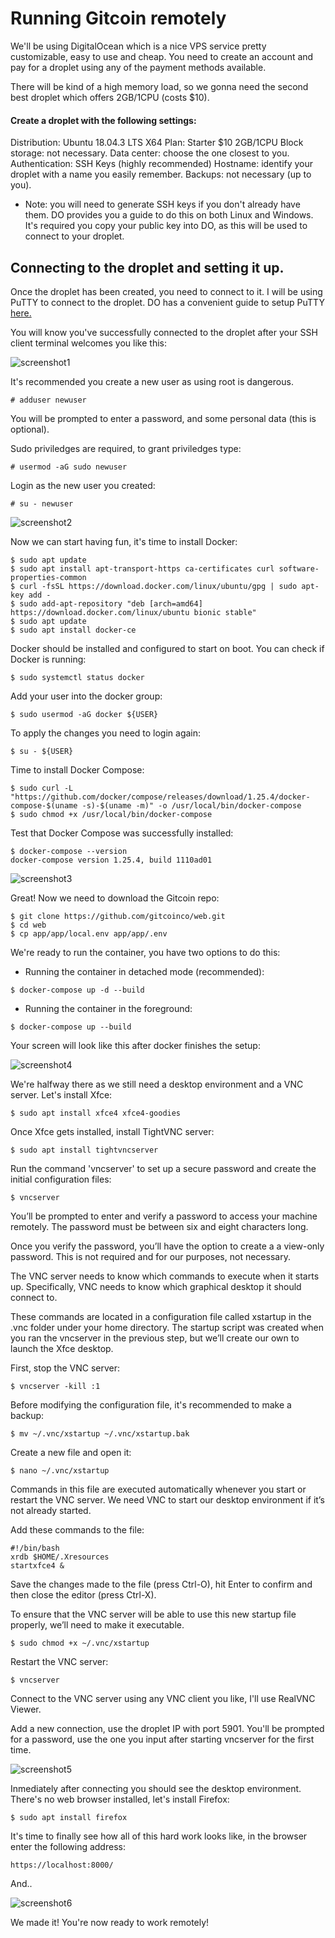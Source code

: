 # Running Gitcoin remotely

We'll be using DigitalOcean which is a nice VPS service pretty customizable, easy to use and cheap. You need to create an account and pay for a droplet using any of the payment methods available.

There will be kind of a high memory load, so we gonna need the second best droplet which offers 2GB/1CPU (costs $10).

#### Create a droplet with the following settings:

Distribution: Ubuntu 18.04.3 LTS X64
Plan: Starter $10 2GB/1CPU
Block storage: not necessary.
Data center: choose the one closest to you.
Authentication: SSH Keys (highly recommended)
Hostname: identify your droplet with a name you easily remember.
Backups: not necessary (up to you).

* Note: you will need to generate SSH keys if you don't already have them. DO provides you a guide to do this on both Linux and Windows. It's required you copy your public key into DO, as this will be used to connect to your droplet.

## Connecting to the droplet and setting it up.

Once the droplet has been created, you need to connect to it.  I will be using PuTTY to connect to the droplet. DO has a convenient guide to setup PuTTY [here.](https://www.digitalocean.com/docs/droplets/how-to/connect-with-ssh/)

You will know you've successfully connected to the droplet after your SSH client terminal welcomes you like this:

![screenshot1](https://github.com/gitcoinco/web/raw/master/docs/imgs/rr1.png)

It's recommended you create a new user as using root is dangerous.

```shell
# adduser newuser
```

You will be prompted to enter a password, and some personal data (this is optional).

Sudo priviledges are required, to grant priviledges type:

```shell
# usermod -aG sudo newuser
```

Login as the new user you created:

```shell
# su - newuser
```

![screenshot2](https://github.com/gitcoinco/web/raw/master/docs/imgs/rr2.png)

Now we can start having fun, it's time to install Docker:

```shell
$ sudo apt update
$ sudo apt install apt-transport-https ca-certificates curl software-properties-common
$ curl -fsSL https://download.docker.com/linux/ubuntu/gpg | sudo apt-key add -
$ sudo add-apt-repository "deb [arch=amd64] https://download.docker.com/linux/ubuntu bionic stable"
$ sudo apt update
$ sudo apt install docker-ce
```

Docker should be installed and configured to start on boot. You can check if Docker is running:

```shell
$ sudo systemctl status docker
```

Add your user into the docker group:

```shell
$ sudo usermod -aG docker ${USER}
```

To apply the changes you need to login again:

```shell
$ su - ${USER}
```

Time to install Docker Compose:

```shell
$ sudo curl -L "https://github.com/docker/compose/releases/download/1.25.4/docker-compose-$(uname -s)-$(uname -m)" -o /usr/local/bin/docker-compose
$ sudo chmod +x /usr/local/bin/docker-compose
```

Test that Docker Compose was successfully installed:

```shell
$ docker-compose --version
docker-compose version 1.25.4, build 1110ad01
```

![screenshot3](https://github.com/gitcoinco/web/raw/master/docs/imgs/rr3.png)

Great! Now we need to download the Gitcoin repo:

```shell
$ git clone https://github.com/gitcoinco/web.git
$ cd web
$ cp app/app/local.env app/app/.env
```

We're ready to run the container, you have two options to do this:

- Running the container in detached mode (recommended):

```shell
$ docker-compose up -d --build
```

- Running the container in the foreground:

```shell
$ docker-compose up --build
```

Your screen will look like this after docker finishes the setup:

![screenshot4](https://github.com/gitcoinco/web/raw/master/docs/imgs/rr4.png)

We're halfway there as we still need a desktop environment and a VNC server. Let's install Xfce:

```shell
$ sudo apt install xfce4 xfce4-goodies
```

Once Xfce gets installed, install TightVNC server:

```shell
$ sudo apt install tightvncserver
```

Run the command 'vncserver' to set up a secure password and create the initial configuration files:

```shell
$ vncserver
```

You’ll be prompted to enter and verify a password to access your machine remotely. The password must be between six and eight characters long. 

Once you verify the password, you’ll have the option to create a a view-only password. This is not required and for our purposes, not necessary.

The VNC server needs to know which commands to execute when it starts up. Specifically, VNC needs to know which graphical desktop it should connect to.

These commands are located in a configuration file called xstartup in the .vnc folder under your home directory. The startup script was created when you ran the vncserver in the previous step, but we’ll create our own to launch the Xfce desktop.

First, stop the VNC server:

```shell
$ vncserver -kill :1
```

Before modifying the configuration file, it's recommended to make a backup:

```shell
$ mv ~/.vnc/xstartup ~/.vnc/xstartup.bak
```

Create a new file and open it:

```shell
$ nano ~/.vnc/xstartup
```

Commands in this file are executed automatically whenever you start or restart the VNC server. We need VNC to start our desktop environment if it’s not already started.

Add these commands to the file:

```shell
#!/bin/bash
xrdb $HOME/.Xresources
startxfce4 &
```

Save the changes made to the file (press Ctrl-O), hit Enter to confirm and then close the editor (press Ctrl-X).

To ensure that the VNC server will be able to use this new startup file properly, we’ll need to make it executable.

```shell
$ sudo chmod +x ~/.vnc/xstartup
```

Restart the VNC server:

```shell
$ vncserver
```

Connect to the VNC server using any VNC client you like, I'll use RealVNC Viewer.

Add a new connection, use the droplet IP with port 5901. You'll be prompted for a password, use the one you input after starting vncserver for the first time.

![screenshot5](https://github.com/gitcoinco/web/raw/master/docs/imgs/rr5.png)

Inmediately after connecting you should see the desktop environment. There's no web browser installed, let's install Firefox:

```shell
$ sudo apt install firefox
```

It's time to finally see how all of this hard work looks like, in the browser enter the following address:

```shell
https://localhost:8000/
```

And..

![screenshot6](https://github.com/gitcoinco/web/raw/master/docs/imgs/rr6.png)

We made it! You're now ready to work remotely!
